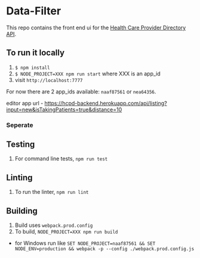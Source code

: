 # Data-Filter

This repo contains the front end ui for the [Health Care Provider Directory API](https://github.com/HealthAP/hcpd).

## To run it locally
1. `$ npm install`
2. `$ NODE_PROJECT=XXX npm run start` where XXX is an app_id
3. visit `http://localhost:7777`

For now there are 2 app_ids available: `naaf87561` or `nea64356`.

editor app url - https://hcpd-backend.herokuapp.com/api/listing?input=new&isTakingPatients=true&distance=10

### Seperate

## Testing
1. For command line tests, `npm run test`

## Linting
1. To run the linter, `npm run lint`

## Building
1. Build uses `webpack.prod.config`
2. To build, `NODE_PROJECT=XXX npm run build`
 
  - for Windows run like `SET NODE_PROJECT=naaf87561 && SET NODE_ENV=production && webpack -p --config ./webpack.prod.config.js` 
